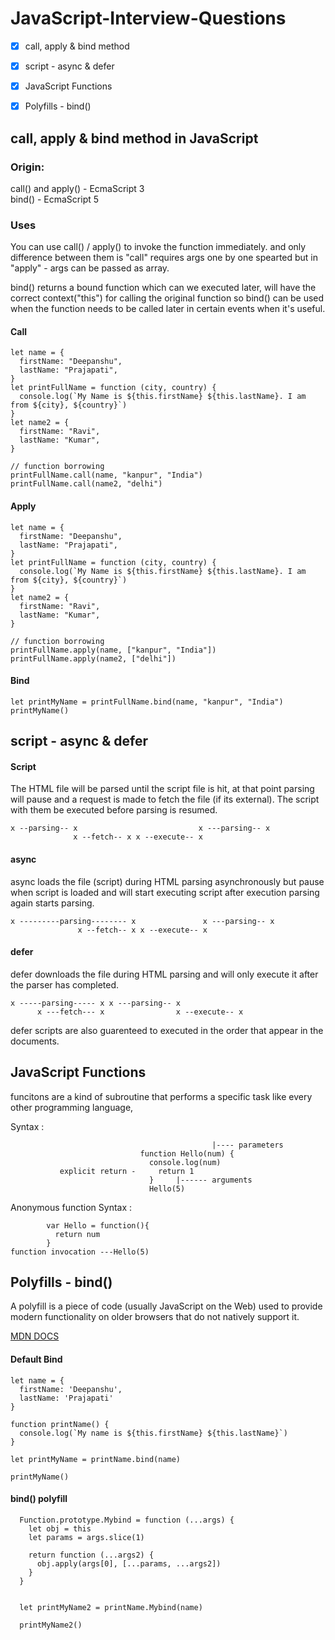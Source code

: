 # JavaScript-Interview-Questions

- [x] call, apply & bind method
- [x] script - async & defer
- [x] JavaScript Functions
- [x] Polyfills - bind()


## call, apply & bind method in JavaScript

### Origin:
call() and apply() - EcmaScript 3
<br>
bind() - EcmaScript 5

### Uses

You can use call() / apply() to invoke the function immediately. and only difference between them is "call" requires args one by one spearted but in "apply" - args can be passed as array.

bind() returns a bound function which can we executed later, will have the correct context("this") for calling the original function so bind() can be used when the function needs to be called later in certain events when it's useful.

#### Call

    let name = {
      firstName: "Deepanshu",
      lastName: "Prajapati",
    }
    let printFullName = function (city, country) {
      console.log(`My Name is ${this.firstName} ${this.lastName}. I am from ${city}, ${country}`)
    }
    let name2 = {
      firstName: "Ravi",
      lastName: "Kumar",
    }

    // function borrowing
    printFullName.call(name, "kanpur", "India")
    printFullName.call(name2, "delhi")

#### Apply 

    let name = {
      firstName: "Deepanshu",
      lastName: "Prajapati",
    }
    let printFullName = function (city, country) {
      console.log(`My Name is ${this.firstName} ${this.lastName}. I am from ${city}, ${country}`)
    }
    let name2 = {
      firstName: "Ravi",
      lastName: "Kumar",
    }

    // function borrowing
    printFullName.apply(name, ["kanpur", "India"])
    printFullName.apply(name2, ["delhi"])

#### Bind

    let printMyName = printFullName.bind(name, "kanpur", "India")
    printMyName()





## script - async & defer

#### Script 
The HTML file will be parsed until the script file is hit, at that point parsing will pause and a request is made to fetch the file (if its external). The script with them be executed before parsing is resumed.

    x --parsing-- x                           x ---parsing-- x
                  x --fetch-- x x --execute-- x 

#### async 

async loads the file (script) during HTML parsing asynchronously but pause when script is loaded and will start executing script after execution parsing again starts parsing.


    x ---------parsing-------- x               x ---parsing-- x
                   x --fetch-- x x --execute-- x 


#### defer

defer downloads the file during HTML parsing and will only execute it after the parser has completed. 


    x -----parsing----- x x ---parsing-- x
          x ---fetch--- x                x --execute-- x 


defer scripts are also guarenteed to executed in the order that appear in the documents.



## JavaScript Functions

funcitons are a kind of subroutine that performs a specific task like every other programming language,

Syntax : 

                                                 |---- parameters
                                 function Hello(num) {
                                   console.log(num)
               explicit return -     return 1
                                   }     |------ arguments
                                   Hello(5)

Anonymous function Syntax : 

            var Hello = function(){
              return num
            }
    function invocation ---Hello(5)


## Polyfills - bind()

A polyfill is a piece of code (usually JavaScript on the Web) used to provide modern functionality on older browsers that do not natively support it.

[MDN DOCS](https://developer.mozilla.org/en-US/docs/Glossary/Polyfill)


 #### Default Bind


    let name = {
      firstName: 'Deepanshu',
      lastName: 'Prajapati'
    }

    function printName() {
      console.log(`My name is ${this.firstName} ${this.lastName}`)
    }

    let printMyName = printName.bind(name)

    printMyName()


#### bind() polyfill


      Function.prototype.Mybind = function (...args) {
        let obj = this
        let params = args.slice(1)

        return function (...args2) {
          obj.apply(args[0], [...params, ...args2])
        }
      }


      let printMyName2 = printName.Mybind(name)

      printMyName2()

